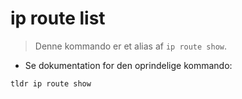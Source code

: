 # ip route list

> Denne kommando er et alias af  `ip route show`.

- Se dokumentation for den oprindelige kommando:

`tldr ip route show`
